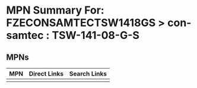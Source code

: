 



# MPN Summary For: FZECONSAMTECTSW1418GS > con-samtec : TSW-141-08-G-S

## MPNs
  

|MPN|Direct Links|Search Links|
| :--- | :--- | :--- |
||||
